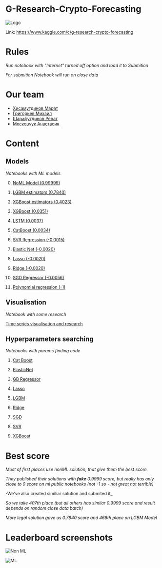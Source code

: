 # G-Research-Crypto-Forecasting

![Logo](https://github.com/grigorevmp/G-Research-Crypto-Forecasting/blob/main/data/g-research-logo6.png)

Link: https://www.kaggle.com/c/g-research-crypto-forecasting

# Rules

_Run notebook with "Internet" turned off option and load it to Submition_

_For submition Notebook will run on close data_

# Our team

* [Хисамутдинов Марат](https://github.com/marat1804)
* [Григорьев Михаил](https://github.com/grigorevmp)
* [Шарафутдинов Ренат](https://github.com/kciNik)
* [Московчук Анастасия](https://github.com/moskovchuk)

# Content

## Models
_Notebooks with ML models_

0. [NoML Model (0.99999)](https://github.com/grigorevmp/G-Research-Crypto-Forecasting/blob/main/models/final-cheat.ipynb)

1. [LGBM estimators (0.7840)](https://github.com/grigorevmp/G-Research-Crypto-Forecasting/blob/main/models/lgbm-max-estimators.ipynb)

2. [ XGBoost estimators (0.4023)](https://github.com/grigorevmp/G-Research-Crypto-Forecasting/blob/main/models/xgboost-with-estimators.ipynb)

3. [XGBoost (0.0351)](https://github.com/grigorevmp/G-Research-Crypto-Forecasting/blob/main/models/xgboost-regression-model.ipynb)

4. [LSTM (0.0037)](https://github.com/grigorevmp/G-Research-Crypto-Forecasting/blob/main/models/final-lstm.ipynb)

5. [CatBoost (0.0034)](https://github.com/grigorevmp/G-Research-Crypto-Forecasting/blob/main/models/final-catboost.ipynb)

6. [SVR Regression (-0.0015)](https://github.com/grigorevmp/G-Research-Crypto-Forecasting/blob/main/models/svrregressor.ipynb)

7. [Elastic Net (-0.0020)](https://github.com/grigorevmp/G-Research-Crypto-Forecasting/blob/main/models/elasticnet.ipynb)

8. [Lasso (-0.0020)](https://github.com/grigorevmp/G-Research-Crypto-Forecasting/blob/main/models/lasso.ipynb)

9. [Ridge (-0.0020)](https://github.com/grigorevmp/G-Research-Crypto-Forecasting/blob/main/models/ridge.ipynb)

10. [SGD Regressor (-0.0056)](https://github.com/grigorevmp/G-Research-Crypto-Forecasting/blob/main/models/sgdregressor.ipynb)

11. [Polynomial regression (-1)](https://github.com/grigorevmp/G-Research-Crypto-Forecasting/blob/main/models/poly-regression.ipynb)


## Visualisation
_Notebook with some research_

[Time series visualisation and research](https://github.com/grigorevmp/G-Research-Crypto-Forecasting/blob/main/time-series-research-just-visual.ipynb)


## Hyperparameters searching
_Notebooks with params finding code_

1. [Cat Boost](https://github.com/grigorevmp/G-Research-Crypto-Forecasting/blob/main/hyperparams/catboost-hyperparameters.ipynb)

2. [ElasticNet](https://github.com/grigorevmp/G-Research-Crypto-Forecasting/blob/main/hyperparams/elasticnet-hyperparameters.ipynb)

3. [GB Regressor](https://github.com/grigorevmp/G-Research-Crypto-Forecasting/blob/main/hyperparams/gradientboostingregressor-hyperparameters.ipynb)

4. [Lasso](https://github.com/grigorevmp/G-Research-Crypto-Forecasting/blob/main/hyperparams/lasso-hyperparameters.ipynb)

5. [LGBM](https://github.com/grigorevmp/G-Research-Crypto-Forecasting/blob/main/hyperparams/lgbm-hyperparameters.ipynb)

6. [Ridge](https://github.com/grigorevmp/G-Research-Crypto-Forecasting/blob/main/hyperparams/ridge-hyperparameters.ipynb)

7. [SGD](https://github.com/grigorevmp/G-Research-Crypto-Forecasting/blob/main/hyperparams/sgdregressor-hyperparameters.ipynb)

8. [SVR](https://github.com/grigorevmp/G-Research-Crypto-Forecasting/blob/main/hyperparams/svr-hyperparameters.ipynb)

9. [XGBoost](https://github.com/grigorevmp/G-Research-Crypto-Forecasting/blob/main/hyperparams/xgboost-hyperparameters.ipynb)


# Best score

_Most of first places use nonML solution, that give them the best score_

_They published their solutions with **fake** 0.9999 score, but really has only close to 0 score on ml public notebooks (not -1 so - not great not terrible)_

-We've also created similiar solution and submited it_

_So we take 407th place (but all others has similar 0.9999 score and result depends on random close data batch)_

_More legal solution gave us 0.7840 score and 468th place on LGBM Model_


# Leaderboard screenshots

![Non ML](https://github.com/grigorevmp/G-Research-Crypto-Forecasting/blob/main/data/result.0.9999.jpg)

![ML](https://github.com/grigorevmp/G-Research-Crypto-Forecasting/blob/main/data/result_0.7840.jpg)
